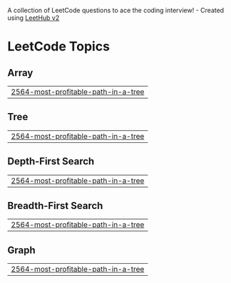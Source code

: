A collection of LeetCode questions to ace the coding interview! - Created using [LeetHub v2](https://github.com/arunbhardwaj/LeetHub-2.0)
<!---LeetCode Topics Start-->
# LeetCode Topics
## Array
|  |
| ------- |
| [2564-most-profitable-path-in-a-tree](https://github.com/kavyavineela/LeetCode-Repo/tree/master/2564-most-profitable-path-in-a-tree) |
## Tree
|  |
| ------- |
| [2564-most-profitable-path-in-a-tree](https://github.com/kavyavineela/LeetCode-Repo/tree/master/2564-most-profitable-path-in-a-tree) |
## Depth-First Search
|  |
| ------- |
| [2564-most-profitable-path-in-a-tree](https://github.com/kavyavineela/LeetCode-Repo/tree/master/2564-most-profitable-path-in-a-tree) |
## Breadth-First Search
|  |
| ------- |
| [2564-most-profitable-path-in-a-tree](https://github.com/kavyavineela/LeetCode-Repo/tree/master/2564-most-profitable-path-in-a-tree) |
## Graph
|  |
| ------- |
| [2564-most-profitable-path-in-a-tree](https://github.com/kavyavineela/LeetCode-Repo/tree/master/2564-most-profitable-path-in-a-tree) |
<!---LeetCode Topics End-->